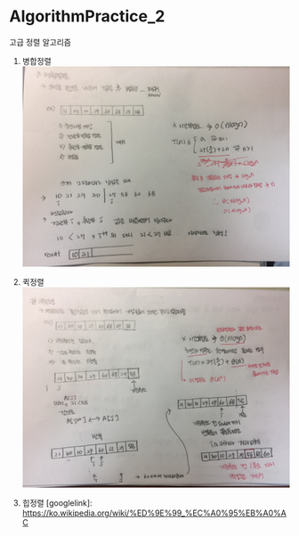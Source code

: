 # AlgorithmPractice_2
고급 정렬 알고리즘
1. 병합정렬
![qickSort](/img/qickSort.jpeg)

2. 퀵정렬
![mergeSort](/img/mergeSort.jpeg)

3. 힙정렬
[googlelink]: https://ko.wikipedia.org/wiki/%ED%9E%99_%EC%A0%95%EB%A0%AC

[blog]: http://jungjim.tistory.com/65
